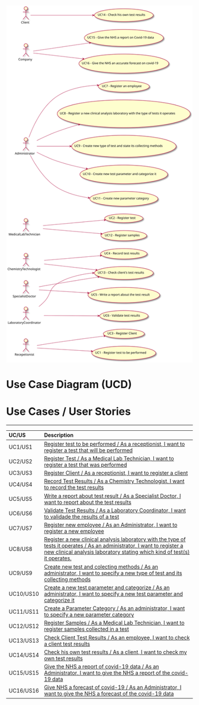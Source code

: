 




![Use Case Diagram](/docs/SprintB/ImagesUsed/UCD.svg)
# Use Case Diagram (UCD)
# Use Cases / User Stories
_________________

| UC/US  | Description        
|:----|:------------------------------------------------------------------------|                                                                    
| UC1/US1 | [Register test to be performed / As a receptionist, I want to register a test that will be performed](US1.md)   |
| UC2/US2 | [Register Test / As a Medical Lab Technician, I want to register a test that was performed](US2.md)  |
| UC3/US3 | [Register Client / As a receptionist, I want to register a client](US_3/US3.md)   |
| UC4/US4 | [Record Test Results / As a Chemistry Technologist, I want to record the test results](US4.md)|
| UC5/US5 | [Write a report about test result / As a Specialist Doctor, I want to report about the test results](US5.md)|
| UC6/US6 | [Validate Test Results / As a Laboratory Coordinator, I want to validade the results of a test](US6.md)|
| UC7/US7 | [Register new employee / As an Administrator, I want to register a new employee](US_7/US7.md)|
| UC8/US8 | [Register a new clinical analysis laboratory with the type of tests it operates / As an administrator, I want to register a new clinical analysis laboratory stating which kind of test(s) it operates.](US8.md)|
| UC9/US9 | [Create new test and colecting methods / As an administrator, I want to specify a new type of test and its collecting methods](US_9/US9.md)|
| UC10/US10 | [Create a new test parameter and categorize / As an administrator, I want to specify a new test parameter and categorize it](US_10/US10.md)|
| UC11/US11 | [Create a Parameter Category / As an administrator, I want to specify a new parameter category](US_11/US11.md)|
| UC12/US12 | [Register Samples / As a Medical Lab Technician, I want to register samples collected in a test](US_12/US12.md)|
| UC13/US13 | [Check Client Test Results / As an employee, I want to check a client test results](US13.md)|
| UC14/US14 | [Check his own test results / As a client, I want to check my own test results](US14.md)|
| UC15/US15 | [Give the NHS a report of covid-19 data / As an Administrator, I want to give the NHS a report of the covid-19 data](US15.md)|
| UC16/US16 | [Give NHS a forecast of covid-19 / As an Administrator, I want to give the NHS a forecast of the covid-19 data](US16.md)|